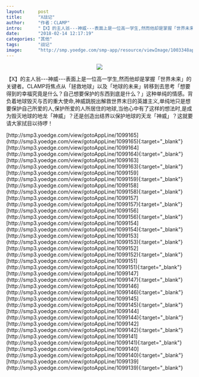 ```yaml
---
layout:     post
title:      "X战记"
author:     "作者：CLAMP"
intro:      "【X】的主人翁---神威---表面上是一位高一学生,然而他却是掌握「世界未来」的关键者。CLAMP将焦点从「拯救地球」以及「地球的未来」转移到去思考「想要得到的幸福究竟是什么？自己想要保护的东西到底是什么？」这种单纯的情感。背负着地球毁灭与否的重大使命,神威跳脱出解救世界末日的英雄主义,单纯地只是想要保护自己所爱的人,保护所爱的人所居住的地球,当他心中有了这样的想法时,是成为毁灭地球的地龙「神威」？还是创造出结界以保护地球的天龙「神威」？这就要请大家拭目以待啰！"
date:       "2018-02-14 12:17:19"
categories: "其他"
tags:       "战记"
image:      "http://smp.yoedge.com/smp-app/resource/viewImage/1003348appline.png"
---
```

<div style="text-align: center">
<p><img src="http://smp.yoedge.com/smp-app/resource/viewImage/1003348appline.png"/></p>
</div>
<p class="post-meta">
<span>【X】的主人翁---神威---表面上是一位高一学生,然而他却是掌握「世界未来」的关键者。CLAMP将焦点从「拯救地球」以及「地球的未来」转移到去思考「想要得到的幸福究竟是什么？自己想要保护的东西到底是什么？」这种单纯的情感。背负着地球毁灭与否的重大使命,神威跳脱出解救世界末日的英雄主义,单纯地只是想要保护自己所爱的人,保护所爱的人所居住的地球,当他心中有了这样的想法时,是成为毁灭地球的地龙「神威」？还是创造出结界以保护地球的天龙「神威」？这就要请大家拭目以待啰！</span>
</p>
[http://smp3.yoedge.com/view/gotoAppLine/1099165](http://smp3.yoedge.com/view/gotoAppLine/1099165){:target="_blank"}
[http://smp3.yoedge.com/view/gotoAppLine/1099164](http://smp3.yoedge.com/view/gotoAppLine/1099164){:target="_blank"}
[http://smp3.yoedge.com/view/gotoAppLine/1099163](http://smp3.yoedge.com/view/gotoAppLine/1099163){:target="_blank"}
[http://smp3.yoedge.com/view/gotoAppLine/1099159](http://smp3.yoedge.com/view/gotoAppLine/1099159){:target="_blank"}
[http://smp3.yoedge.com/view/gotoAppLine/1099158](http://smp3.yoedge.com/view/gotoAppLine/1099158){:target="_blank"}
[http://smp3.yoedge.com/view/gotoAppLine/1099157](http://smp3.yoedge.com/view/gotoAppLine/1099157){:target="_blank"}
[http://smp3.yoedge.com/view/gotoAppLine/1099156](http://smp3.yoedge.com/view/gotoAppLine/1099156){:target="_blank"}
[http://smp3.yoedge.com/view/gotoAppLine/1099154](http://smp3.yoedge.com/view/gotoAppLine/1099154){:target="_blank"}
[http://smp3.yoedge.com/view/gotoAppLine/1099153](http://smp3.yoedge.com/view/gotoAppLine/1099153){:target="_blank"}
[http://smp3.yoedge.com/view/gotoAppLine/1099152](http://smp3.yoedge.com/view/gotoAppLine/1099152){:target="_blank"}
[http://smp3.yoedge.com/view/gotoAppLine/1099151](http://smp3.yoedge.com/view/gotoAppLine/1099151){:target="_blank"}
[http://smp3.yoedge.com/view/gotoAppLine/1099147](http://smp3.yoedge.com/view/gotoAppLine/1099147){:target="_blank"}
[http://smp3.yoedge.com/view/gotoAppLine/1099146](http://smp3.yoedge.com/view/gotoAppLine/1099146){:target="_blank"}
[http://smp3.yoedge.com/view/gotoAppLine/1099145](http://smp3.yoedge.com/view/gotoAppLine/1099145){:target="_blank"}
[http://smp3.yoedge.com/view/gotoAppLine/1099144](http://smp3.yoedge.com/view/gotoAppLine/1099144){:target="_blank"}
[http://smp3.yoedge.com/view/gotoAppLine/1099142](http://smp3.yoedge.com/view/gotoAppLine/1099142){:target="_blank"}
[http://smp3.yoedge.com/view/gotoAppLine/1099141](http://smp3.yoedge.com/view/gotoAppLine/1099141){:target="_blank"}
[http://smp3.yoedge.com/view/gotoAppLine/1099140](http://smp3.yoedge.com/view/gotoAppLine/1099140){:target="_blank"}
[http://smp3.yoedge.com/view/gotoAppLine/1099139](http://smp3.yoedge.com/view/gotoAppLine/1099139){:target="_blank"}


